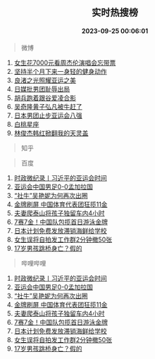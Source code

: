 <div align="center"><h2>实时热搜榜</h2><h4>2023-09-25 00:06:01</h4></div>

> 微博  

1. [女生花7000元看周杰伦演唱会忘带票](https://s.weibo.com/weibo?q=%23%E5%A5%B3%E7%94%9F%E8%8A%B17000%E5%85%83%E7%9C%8B%E5%91%A8%E6%9D%B0%E4%BC%A6%E6%BC%94%E5%94%B1%E4%BC%9A%E5%BF%98%E5%B8%A6%E7%A5%A8%23&t=31&band_rank=1&Refer=top)<br />
2. [坚持半个月下来一身轻的健身动作](https://s.weibo.com/weibo?q=%E5%9D%9A%E6%8C%81%E5%8D%8A%E4%B8%AA%E6%9C%88%E4%B8%8B%E6%9D%A5%E4%B8%80%E8%BA%AB%E8%BD%BB%E7%9A%84%E5%81%A5%E8%BA%AB%E5%8A%A8%E4%BD%9C&t=31&band_rank=2&Refer=top)<br />
3. [良渚之光照耀亚运之美](https://s.weibo.com/weibo?q=%23%E8%89%AF%E6%B8%9A%E4%B9%8B%E5%85%89%E7%85%A7%E8%80%80%E4%BA%9A%E8%BF%90%E4%B9%8B%E7%BE%8E%23&t=31&band_rank=3&Refer=top)<br />
4. [日媒批男团耻辱出局](https://s.weibo.com/weibo?q=%23%E6%97%A5%E5%AA%92%E6%89%B9%E7%94%B7%E5%9B%A2%E8%80%BB%E8%BE%B1%E5%87%BA%E5%B1%80%23&t=31&band_rank=4&Refer=top)<br />
5. [胡兵跑着跟谷爱凌合影](https://s.weibo.com/weibo?q=%23%E8%83%A1%E5%85%B5%E8%B7%91%E7%9D%80%E8%B7%9F%E8%B0%B7%E7%88%B1%E5%87%8C%E5%90%88%E5%BD%B1%23&t=31&band_rank=5&Refer=top)<br />
6. [吴奇隆黄子弘凡被牛赶了](https://s.weibo.com/weibo?q=%23%E5%90%B4%E5%A5%87%E9%9A%86%E9%BB%84%E5%AD%90%E5%BC%98%E5%87%A1%E8%A2%AB%E7%89%9B%E8%B5%B6%E4%BA%86%23&t=31&band_rank=6&Refer=top)<br />
7. [日本男团止步亚运会八强](https://s.weibo.com/weibo?q=%23%E6%97%A5%E6%9C%AC%E7%94%B7%E5%9B%A2%E6%AD%A2%E6%AD%A5%E4%BA%9A%E8%BF%90%E4%BC%9A%E5%85%AB%E5%BC%BA%23&t=31&band_rank=7&Refer=top)<br />
8. [白桃星座](https://s.weibo.com/weibo?q=%E7%99%BD%E6%A1%83%E6%98%9F%E5%BA%A7&t=31&band_rank=8&Refer=top)<br />
9. [林俊杰韩红掀翻我的天灵盖](https://s.weibo.com/weibo?q=%E6%9E%97%E4%BF%8A%E6%9D%B0%E9%9F%A9%E7%BA%A2%E6%8E%80%E7%BF%BB%E6%88%91%E7%9A%84%E5%A4%A9%E7%81%B5%E7%9B%96&t=31&band_rank=9&Refer=top)<br />

> 知乎  


> 百度  

1. [时政微纪录丨习近平的亚运会时间](https://www.baidu.com/s?wd=%E6%97%B6%E6%94%BF%E5%BE%AE%E7%BA%AA%E5%BD%95%E4%B8%A8%E4%B9%A0%E8%BF%91%E5%B9%B3%E7%9A%84%E4%BA%9A%E8%BF%90%E4%BC%9A%E6%97%B6%E9%97%B4&sa=fyb_news&rsv_dl=fyb_news)<br />
2. [亚运会中国男足0-0孟加拉国](https://www.baidu.com/s?wd=%E4%BA%9A%E8%BF%90%E4%BC%9A%E4%B8%AD%E5%9B%BD%E7%94%B7%E8%B6%B30-0%E5%AD%9F%E5%8A%A0%E6%8B%89%E5%9B%BD&sa=fyb_news&rsv_dl=fyb_news)<br />
3. [“社牛”吴艳妮为何再次出圈](https://www.baidu.com/s?wd=%E2%80%9C%E7%A4%BE%E7%89%9B%E2%80%9D%E5%90%B4%E8%89%B3%E5%A6%AE%E4%B8%BA%E4%BD%95%E5%86%8D%E6%AC%A1%E5%87%BA%E5%9C%88&sa=fyb_news&rsv_dl=fyb_news)<br />
4. [金牌刷屏 中国体育代表团狂揽11金](https://www.baidu.com/s?wd=%E9%87%91%E7%89%8C%E5%88%B7%E5%B1%8F+%E4%B8%AD%E5%9B%BD%E4%BD%93%E8%82%B2%E4%BB%A3%E8%A1%A8%E5%9B%A2%E7%8B%82%E6%8F%BD11%E9%87%91&sa=fyb_news&rsv_dl=fyb_news)<br />
5. [夫妻爬泰山将孩子独留车内4小时](https://www.baidu.com/s?wd=%E5%A4%AB%E5%A6%BB%E7%88%AC%E6%B3%B0%E5%B1%B1%E5%B0%86%E5%AD%A9%E5%AD%90%E7%8B%AC%E7%95%99%E8%BD%A6%E5%86%854%E5%B0%8F%E6%97%B6&sa=fyb_news&rsv_dl=fyb_news)<br />
6. [7赛7金！中国队包揽首日游泳金牌](https://www.baidu.com/s?wd=7%E8%B5%9B7%E9%87%91%EF%BC%81%E4%B8%AD%E5%9B%BD%E9%98%9F%E5%8C%85%E6%8F%BD%E9%A6%96%E6%97%A5%E6%B8%B8%E6%B3%B3%E9%87%91%E7%89%8C&sa=fyb_news&rsv_dl=fyb_news)<br />
7. [日本计划免费发放滞销海鲜给学校](https://www.baidu.com/s?wd=%E6%97%A5%E6%9C%AC%E8%AE%A1%E5%88%92%E5%85%8D%E8%B4%B9%E5%8F%91%E6%94%BE%E6%BB%9E%E9%94%80%E6%B5%B7%E9%B2%9C%E7%BB%99%E5%AD%A6%E6%A0%A1&sa=fyb_news&rsv_dl=fyb_news)<br />
8. [女生误将自拍发工作群2分钟撤50张](https://www.baidu.com/s?wd=%E5%A5%B3%E7%94%9F%E8%AF%AF%E5%B0%86%E8%87%AA%E6%8B%8D%E5%8F%91%E5%B7%A5%E4%BD%9C%E7%BE%A42%E5%88%86%E9%92%9F%E6%92%A450%E5%BC%A0&sa=fyb_news&rsv_dl=fyb_news)<br />
9. [17岁男孩跳桥身亡？假的](https://www.baidu.com/s?wd=17%E5%B2%81%E7%94%B7%E5%AD%A9%E8%B7%B3%E6%A1%A5%E8%BA%AB%E4%BA%A1%EF%BC%9F%E5%81%87%E7%9A%84&sa=fyb_news&rsv_dl=fyb_news)<br />

> 哔哩哔哩  

1. [时政微纪录丨习近平的亚运会时间](https://www.baidu.com/s?wd=%E6%97%B6%E6%94%BF%E5%BE%AE%E7%BA%AA%E5%BD%95%E4%B8%A8%E4%B9%A0%E8%BF%91%E5%B9%B3%E7%9A%84%E4%BA%9A%E8%BF%90%E4%BC%9A%E6%97%B6%E9%97%B4&sa=fyb_news&rsv_dl=fyb_news)<br />
2. [亚运会中国男足0-0孟加拉国](https://www.baidu.com/s?wd=%E4%BA%9A%E8%BF%90%E4%BC%9A%E4%B8%AD%E5%9B%BD%E7%94%B7%E8%B6%B30-0%E5%AD%9F%E5%8A%A0%E6%8B%89%E5%9B%BD&sa=fyb_news&rsv_dl=fyb_news)<br />
3. [“社牛”吴艳妮为何再次出圈](https://www.baidu.com/s?wd=%E2%80%9C%E7%A4%BE%E7%89%9B%E2%80%9D%E5%90%B4%E8%89%B3%E5%A6%AE%E4%B8%BA%E4%BD%95%E5%86%8D%E6%AC%A1%E5%87%BA%E5%9C%88&sa=fyb_news&rsv_dl=fyb_news)<br />
4. [金牌刷屏 中国体育代表团狂揽11金](https://www.baidu.com/s?wd=%E9%87%91%E7%89%8C%E5%88%B7%E5%B1%8F+%E4%B8%AD%E5%9B%BD%E4%BD%93%E8%82%B2%E4%BB%A3%E8%A1%A8%E5%9B%A2%E7%8B%82%E6%8F%BD11%E9%87%91&sa=fyb_news&rsv_dl=fyb_news)<br />
5. [夫妻爬泰山将孩子独留车内4小时](https://www.baidu.com/s?wd=%E5%A4%AB%E5%A6%BB%E7%88%AC%E6%B3%B0%E5%B1%B1%E5%B0%86%E5%AD%A9%E5%AD%90%E7%8B%AC%E7%95%99%E8%BD%A6%E5%86%854%E5%B0%8F%E6%97%B6&sa=fyb_news&rsv_dl=fyb_news)<br />
6. [7赛7金！中国队包揽首日游泳金牌](https://www.baidu.com/s?wd=7%E8%B5%9B7%E9%87%91%EF%BC%81%E4%B8%AD%E5%9B%BD%E9%98%9F%E5%8C%85%E6%8F%BD%E9%A6%96%E6%97%A5%E6%B8%B8%E6%B3%B3%E9%87%91%E7%89%8C&sa=fyb_news&rsv_dl=fyb_news)<br />
7. [日本计划免费发放滞销海鲜给学校](https://www.baidu.com/s?wd=%E6%97%A5%E6%9C%AC%E8%AE%A1%E5%88%92%E5%85%8D%E8%B4%B9%E5%8F%91%E6%94%BE%E6%BB%9E%E9%94%80%E6%B5%B7%E9%B2%9C%E7%BB%99%E5%AD%A6%E6%A0%A1&sa=fyb_news&rsv_dl=fyb_news)<br />
8. [女生误将自拍发工作群2分钟撤50张](https://www.baidu.com/s?wd=%E5%A5%B3%E7%94%9F%E8%AF%AF%E5%B0%86%E8%87%AA%E6%8B%8D%E5%8F%91%E5%B7%A5%E4%BD%9C%E7%BE%A42%E5%88%86%E9%92%9F%E6%92%A450%E5%BC%A0&sa=fyb_news&rsv_dl=fyb_news)<br />
9. [17岁男孩跳桥身亡？假的](https://www.baidu.com/s?wd=17%E5%B2%81%E7%94%B7%E5%AD%A9%E8%B7%B3%E6%A1%A5%E8%BA%AB%E4%BA%A1%EF%BC%9F%E5%81%87%E7%9A%84&sa=fyb_news&rsv_dl=fyb_news)<br />
